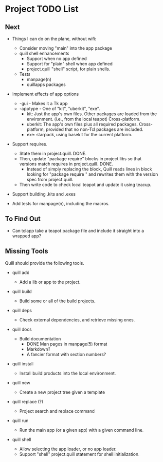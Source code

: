 # Project TODO List

## Next

* Things I can do on the plane, without wifi:
  * Consider moving "main" into the app package
  * quill shell enhancements
    * Support when no app defined
    * Support for "plain" shell when app defined
    * project.quill "shell" script, for plain shells.
  * Tests
    * manpage(n)
    * quillapps packages

* Implement effects of app options
  * -gui - Makes it a Tk app
  * -apptype - One of "kit", "uberkit", "exe".
    * kit: Just the app's own files.  Other packages are loaded from
      the environment. (i.e., from the local teapot)  Cross-platform.
    * uberkit: The app's own files plus all required packages.
      Cross-platform, provided that no non-Tcl packages are included.
    * exe: starpack, using basekit for the current platform.
* Support requires.
  * State them in project.quill. DONE.
  * Then, update "package require" blocks in project libs so that versions
    match requires in project.quill.  DONE.
    * Instead of simply replacing the block, Quill reads lines in block
      looking for "package require <package>" and rewrites them with the
      version spec from project.quill.
  * Then write code to check local teapot and update it using teacup.
* Support building .kits and .exes
* Add tests for manpage(n), including the macros.

## To Find Out

* Can tclapp take a teapot package file and include it straight into a
  wrapped app?

## Missing Tools

Quill should provide the following tools.

* quill add
  * Add a lib or app to the project.

* quill build
  * Build some or all of the build projects.

* quill deps
  * Check external dependencies, and retrieve missing ones.

* quill docs
  * Build documentation
    * DONE Man pages in manpage(5) format
    * Markdown?
    * A fancier format with section numbers?

* quill install
  * Install build products into the local environment.

* quill new
  * Create a new project tree given a template

* quill replace (?)
  * Project search and replace command

* quill run
  * Run the main app (or a given app) with a given command line.

* quill shell
  * Allow selecting the app loader, or no app loader.
  * Support "shell" project.quill statement for shell initialization.
